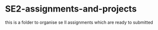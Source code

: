 # SE2-assignments-and-projects
this is a folder to organise se II assignments which are ready to submitted
